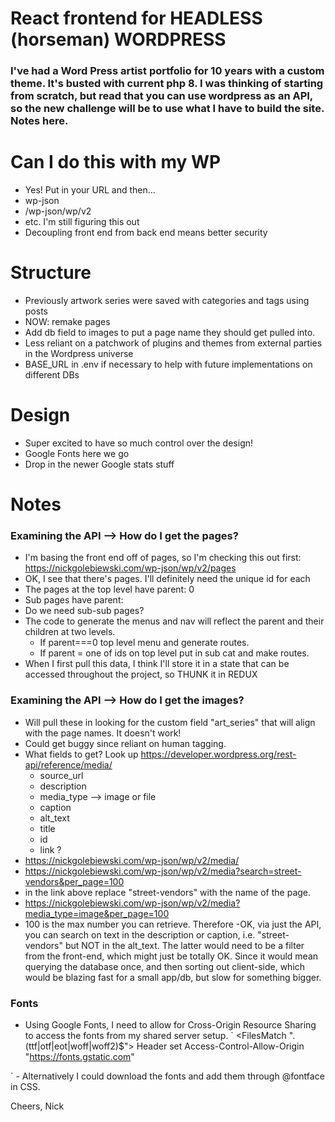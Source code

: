 # React frontend for HEADLESS (horseman) WORDPRESS 
### I've had a Word Press artist portfolio for 10 years with a custom theme. It's busted with current php 8. I was thinking of starting from scratch, but read that you can use wordpress as an API, so the new challenge will be to use what I have to build the site. Notes here. 

# Can I do this with my WP

- Yes! Put in your URL and then...   
- wp-json
- /wp-json/wp/v2
- etc. I'm still figuring this out
- Decoupling front end from back end means better security

# Structure

- Previously artwork series were saved with categories and tags using posts
- NOW: remake pages
- Add db field to images to put a page name they should get pulled into. 
- Less reliant on a patchwork of plugins and themes from external parties in the Wordpress universe
- BASE_URL in .env if necessary to help with future implementations on different DBs 

# Design

- Super excited to have so much control over the design!
- Google Fonts here we go
- Drop in the newer Google stats stuff

# Notes

### Examining the API --> How do I get the pages?
- I'm basing the front end off of pages, so I'm checking this out first: https://nickgolebiewski.com/wp-json/wp/v2/pages
- OK, I see that there's pages. I'll definitely need the unique id for each
- The pages at the top level have parent: 0
- Sub pages have parent: <id>
- Do we need sub-sub pages?
- The code to generate the menus and nav will reflect the parent and their children at two levels. 
  - If parent===0 top level menu and generate routes. 
  - If parent = one of ids on top level put in sub cat and make routes.
- When I first pull this data, I think I'll store it in a state that can be accessed throughout the project, so THUNK it in REDUX

### Examining the API --> How do I get the images?
- Will pull these in looking for the custom field "art_series" that will align with the page names. It doesn't work!
- Could get buggy since reliant on human tagging.
- What fields to get? Look up https://developer.wordpress.org/rest-api/reference/media/
  - source_url
  - description
  - media_type --> image or file
  - caption
  - alt_text
  - title
  - id
  - link   ?
- https://nickgolebiewski.com/wp-json/wp/v2/media/
- https://nickgolebiewski.com/wp-json/wp/v2/media?search=street-vendors&per_page=100  
- in the link above replace "street-vendors" with the name of the page.
- https://nickgolebiewski.com/wp-json/wp/v2/media?media_type=image&per_page=100
- 100 is the max number you can retrieve. Therefore 
  -OK, via just the API, you can search on text in the description or caption, i.e. "street-vendors" but NOT in the alt_text. The latter would need to be a filter from the front-end, which might just be totally OK. Since it would mean querying the database once, and then sorting out client-side, which would be blazing fast for a small app/db, but slow for something bigger.

### Fonts
- Using Google Fonts, I need to allow for Cross-Origin Resource Sharing to access the fonts from my shared server setup.
`<IfModule mod_headers.c>
    <FilesMatch "\.(ttf|otf|eot|woff|woff2)$">
        Header set Access-Control-Allow-Origin "https://fonts.gstatic.com"
    </FilesMatch>
</IfModule>
`
- Alternatively I could download the fonts and add them through @fontface in CSS.


Cheers,
Nick

